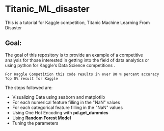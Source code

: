 # Titanic_ML_disaster
This is a tutorial for Kaggle competition, Titanic Machine Learning From Disaster
## Goal:
The goal of this repository is to provide an example of a competitive analysis for those interested in getting into the field of data analytics or using python for Kaggle's Data Science competitions .

```
For Kaggle Competition this code results in over 80 % percent accuracy
Top 8% result for Kaggle
```


The steps followed are:

* Visualizing Data using seaborn and matplotlib
* For each numerical feature filling in the "NaN" values
* For each categorical feature filling in the "NaN" values
* Using One Hot Encoding with **pd.get_dummies** 
* Using **Random Forest Model**
* Tuning the parameters
